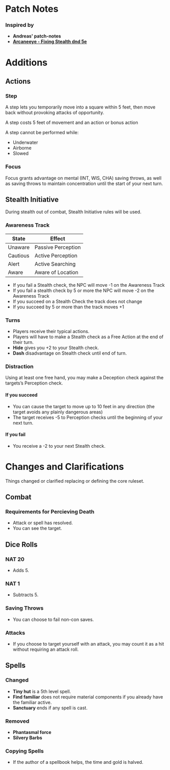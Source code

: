 <!-- markdownlint-disable MD001 -->
<!-- markdownlint-disable MD025 -->

# Patch Notes

### **Inspired by**

* **Andreas' patch-notes**
* [**Arcaneeye - Fixing Stealth dnd 5e**](https://arcaneeye.com/dm-tools-5e/fixing-stealth-dnd-5e/)

# Additions

## Actions

### Step

A step lets you temporarily move into a square within 5 feet, then move back without provoking attacks of opportunity.

A step costs 5 feet of movement and an action or bonus action

A step cannot be performed while:

* Underwater
* Airborne
* Slowed

### Focus

Focus grants advantage on mental (INT, WIS, CHA) saving throws, as well as saving throws to maintain concentration until the start of your next turn.

## Stealth Initiative

During stealth out of combat, Stealth Initiative rules will be used.

### Awareness Track

| State | Effect |
|-------|--------|
| Unaware | Passive Perception |
| Cautious | Active Perception |
| Alert | Active Searching |
| Aware | Aware of Location |

* If you fail a Stealth check, the NPC will move -1 on the Awareness Track
* If you fail a stealth check by 5 or more the NPC will move -2 on the Awareness Track
* If you succeed on a Stealth Check the track does not change
* If you succeed by 5 or more than the track moves +1

### Turns

* Players receive their typical actions.
* Players will have to make a Stealth check as a Free Action at the end of their turn.
* **Hide** gives you +2 to your Stealth check.
* **Dash** disadvantage on Stealth check until end of turn.

### Distraction

Using at least one free hand, you may make a Deception check against the targets’s Perception check.

#### If you succeed

* You can cause the target to move up to 10 feet in any direction (the target avoids any plainly dangerous areas)
* The target receives -5 to Perception checks until the beginning of your next turn.

#### If you fail

* You receive a -2 to your next Stealth check.

# Changes and Clarifications

Things changed or clarified replacing or defining the core ruleset.

## Combat

### Requirements for Percieving Death

* Attack or spell has resolved.
* You can see the target.

## Dice Rolls

### NAT 20

* Adds 5.

### NAT 1

* Subtracts 5.

### Saving Throws

* You can choose to fail non-con saves.

### Attacks

* If you choose to target yourself with an attack, you may count it as a hit without requiring an attack roll.

## Spells

### Changed

* **Tiny hut** is a 5th level spell.
* **Find familiar** does not require material components if you already have the familiar active.
* **Sanctuary** ends if any spell is cast.

### Removed

* **Phantasmal force**
* **Silvery Barbs**

### Copying Spells

* If the author of a spellbook helps, the time and gold is halved.